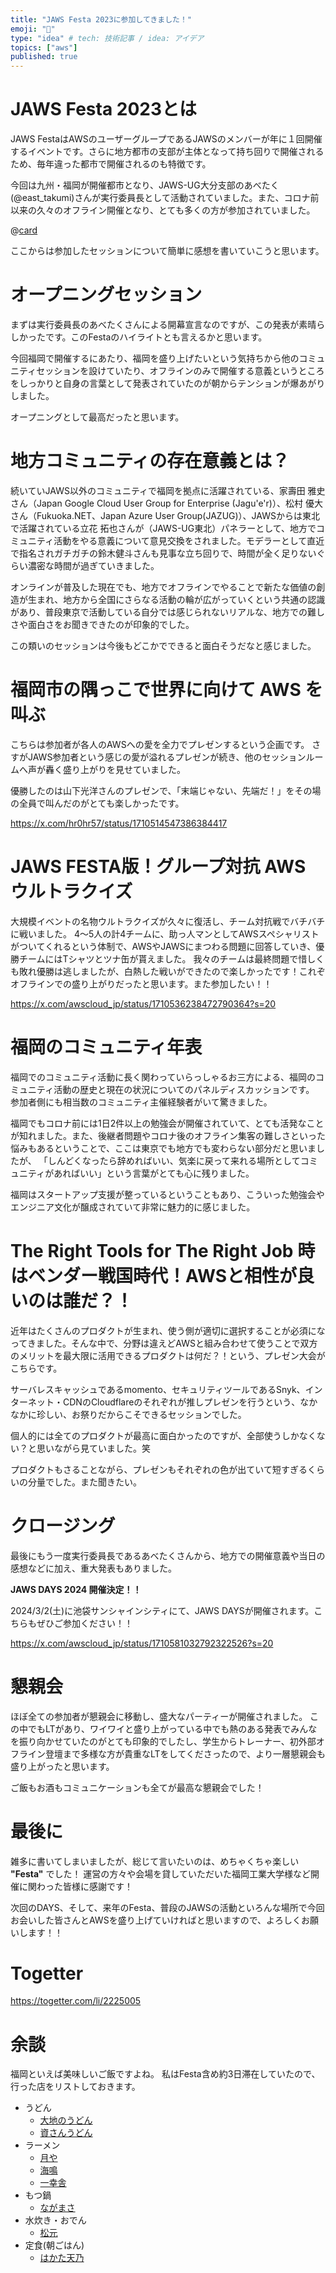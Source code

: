```yaml
---
title: "JAWS Festa 2023に参加してきました！"
emoji: "📝"
type: "idea" # tech: 技術記事 / idea: アイデア
topics: ["aws"]
published: true
---
```


# JAWS Festa 2023とは
JAWS FestaはAWSのユーザーグループであるJAWSのメンバーが年に１回開催するイベントです。さらに地方都市の支部が主体となって持ち回りで開催されるため、毎年違った都市で開催されるのも特徴です。

今回は九州・福岡が開催都市となり、JAWS-UG大分支部のあべたく(@east_takumi)さんが実行委員長として活動されていました。また、コロナ前以来の久々のオフライン開催となり、とても多くの方が参加されていました。

@[card](https://jft2023.jaws-ug.jp/)

ここからは参加したセッションについて簡単に感想を書いていこうと思います。


# オープニングセッション
まずは実行委員長のあべたくさんによる開幕宣言なのですが、この発表が素晴らしかったです。このFestaのハイライトとも言えるかと思います。

今回福岡で開催するにあたり、福岡を盛り上げたいという気持ちから他のコミュニティセッションを設けていたり、オフラインのみで開催する意義というところをしっかりと自身の言葉として発表されていたのが朝からテンションが爆あがりしました。

オープニングとして最高だったと思います。


# 地方コミュニティの存在意義とは？
続いていJAWS以外のコミュニティで福岡を拠点に活躍されている、家壽田 雅史さん（Japan Google Cloud User Group for Enterprise (Jagu'e'r)）、松村 優大さん（Fukuoka.NET、Japan Azure User Group(JAZUG)）、JAWSからは東北で活躍されている立花 拓也さんが（JAWS-UG東北）パネラーとして、地方でコミュニティ活動をやる意義について意見交換をされました。モデラーとして直近で指名されガチガチの鈴木健斗さんも見事な立ち回りで、時間が全く足りないぐらい濃密な時間が過ぎていきました。

オンラインが普及した現在でも、地方でオフラインでやることで新たな価値の創造が生まれ、地方から全国にさらなる活動の輪が広がっていくという共通の認識があり、普段東京で活動している自分では感じられないリアルな、地方での難しさや面白さをお聞きできたのが印象的でした。

この類いのセッションは今後もどこかでできると面白そうだなと感じました。


# 福岡市の隅っこで世界に向けて AWS を叫ぶ
こちらは参加者が各人のAWSへの愛を全力でプレゼンするという企画です。
さすがJAWS参加者という感じの愛が溢れるプレゼンが続き、他のセッションルームへ声が轟く盛り上がりを見せていました。

優勝したのは山下光洋さんのプレゼンで、「末端じゃない、先端だ！」をその場の全員で叫んだのがとても楽しかったです。

https://x.com/hr0hr57/status/1710514547386384417


# JAWS FESTA版！グループ対抗 AWS ウルトラクイズ
大規模イベントの名物ウルトラクイズが久々に復活し、チーム対抗戦でバチバチに戦いました。
4〜5人の計4チームに、助っ人マンとしてAWSスペシャリストがついてくれるという体制で、AWSやJAWSにまつわる問題に回答していき、優勝チームにはTシャツとツナ缶が貰えました。
我々のチームは最終問題で惜しくも敗れ優勝は逃しましたが、白熱した戦いができたので楽しかったです！これぞオフラインでの盛り上がりだったと思います。また参加したい！！

https://x.com/awscloud_jp/status/1710536238472790364?s=20


# 福岡のコミュニティ年表
福岡でのコミュニティ活動に長く関わっていらっしゃるお三方による、福岡のコミュニティ活動の歴史と現在の状況についてのパネルディスカッションです。
参加者側にも相当数のコミュニティ主催経験者がいて驚きました。

福岡でもコロナ前には1日2件以上の勉強会が開催されていて、とても活発なことが知れました。また、後継者問題やコロナ後のオフライン集客の難しさといった悩みもあるということで、ここは東京でも地方でも変わらない部分だと思いましたが、
「しんどくなったら辞めればいい、気楽に戻って来れる場所としてコミュニティがあればいい」という言葉がとても心に残りました。

福岡はスタートアップ支援が整っているということもあり、こういった勉強会やエンジニア文化が醸成されていて非常に魅力的に感じました。


# The Right Tools for The Right Job 時はベンダー戦国時代！AWSと相性が良いのは誰だ？！
近年はたくさんのプロダクトが生まれ、使う側が適切に選択することが必須になってきました。そんな中で、分野は違えどAWSと組み合わせて使うことで双方のメリットを最大限に活用できるプロダクトは何だ？！という、プレゼン大会がこちらです。

サーバレスキャッシュであるmomento、セキュリティツールであるSnyk、インターネット・CDNのCloudflareのそれぞれが推しプレゼンを行うという、なかなかに珍しい、お祭りだからこそできるセッションでした。

個人的には全てのプロダクトが最高に面白かったのですが、全部使うしかなくない？と思いながら見ていました。笑

プロダクトもさることながら、プレゼンもそれぞれの色が出ていて短すぎるくらいの分量でした。また聞きたい。


# クロージング
最後にもう一度実行委員長であるあべたくさんから、地方での開催意義や当日の感想などに加え、重大発表もありました。

**JAWS DAYS 2024 開催決定！！**

2024/3/2(土)に池袋サンシャインシティにて、JAWS DAYSが開催されます。こちらもぜひご参加ください！！

https://x.com/awscloud_jp/status/1710581032792322526?s=20


# 懇親会
ほぼ全ての参加者が懇親会に移動し、盛大なパーティーが開催されました。
この中でもLTがあり、ワイワイと盛り上がっている中でも熱のある発表でみんなを振り向かせていたのがとても印象的でしたし、学生からトレーナー、初外部オフライン登壇まで多様な方が貴重なLTをしてくださったので、より一層懇親会も盛り上がったと思います。

ご飯もお酒もコミュニケーションも全てが最高な懇親会でした！


# 最後に
雑多に書いてしまいましたが、総じて言いたいのは、めちゃくちゃ楽しい **"Festa"** でした！
運営の方々や会場を貸していただいた福岡工業大学様など開催に関わった皆様に感謝です！

次回のDAYS、そして、来年のFesta、普段のJAWSの活動といろんな場所で今回お会いした皆さんとAWSを盛り上げていければと思いますので、よろしくお願いします！！


# Togetter
https://togetter.com/li/2225005


# 余談
福岡といえば美味しいご飯ですよね。
私はFesta含め約3日滞在していたので、行った店をリストしておきます。

* うどん
    * [大地のうどん](https://daichinoudon.com/)
    * [資さんうどん](https://www.sukesanudon.com/)
* ラーメン
    * [月や](https://tsuki-ya.net/)
    * [海鳴](https://ramen-unari.com/)
    * [一幸舎](https://www.ikkousha.com/)
* もつ鍋
    * [ながまさ](http://nagamasa-hakata.com/)
* 水炊き・おでん
    * [松元](https://xn--z4q38b609a154c.com/)
* 定食(朝ごはん)
    * [はかた天乃](https://hakata.jp-kitte.jp/shop/index.jsp?bf=1&fmt=6&shopid=400)
